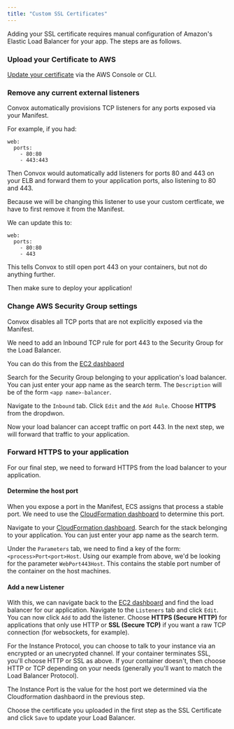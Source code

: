 ```yaml
---
title: "Custom SSL Certificates"
---
```

Adding your SSL certificate requires manual configuration of Amazon's Elastic Load Balancer for your app.
The steps are as follows.

### Upload your Certificate to AWS

[Update your certificate][updating-cert] via the AWS Console or CLI.

### Remove any current external listeners

Convox automatically provisions TCP listeners for any ports exposed via your Manifest.

For example, if you had:

    web:
      ports:
        - 80:80
        - 443:443

Then Convox would automatically add listeners for ports 80 and 443 on your ELB and forward them
to your application ports, also listening to 80 and 443.

Because we will be changing this listener to use your custom certficate,
we have to first remove it from the Manifest.

We can update this to:

    web:
      ports:
        - 80:80
        - 443

This tells Convox to still open port 443 on your containers, but not do anything further.

Then make sure to deploy your application!

### Change AWS Security Group settings

Convox disables all TCP ports that are not explicitly exposed via the Manifest.

We need to add an Inbound TCP rule for port 443 to the Security Group for the Load Balancer.

You can do this from the [EC2 dashbaord][ec2-dash-sg]

Search for the Security Group belonging to your application's load balancer.
You can just enter your app name as the search term.
The `Description` will be of the form `<app name>-balancer`.

Navigate to the `Inbound` tab. Click `Edit` and the `Add Rule`. Choose **HTTPS** from the dropdwon.

Now your load balancer can accept traffic on port 443.
In the next step, we will forward that traffic to your application.

### Forward HTTPS to your application

For our final step, we need to forward HTTPS from the load balancer to your application.


#### Determine the host port
When you expose a port in the Manifest, ECS assigns that process a stable port.
We need to use the [CloudFormation dashboard][cf-dash]
to determine this port.

Navigate to your [CloudFormation dashboard][cf-dash].
Search for the stack belonging to your application.
You can just enter your app name as the search term.

Under the `Parameters` tab, we need to find a key of the form: `<process>Port<port>Host`.
Using our example from above, we'd be looking for the parameter `WebPort443Host`.
This contains the stable port number of the container on the host machines.

#### Add a new Listener

With this, we can navigate back to the [EC2 dashboard][ec2-dash-elb] and find the load balancer for our application.
Navigate to the `Listeners` tab and click `Edit`.
You can now click `Add` to add the listener.
Choose **HTTPS (Secure HTTP)** for applications that only use HTTP
or **SSL (Secure TCP)** if you want a raw TCP connection (for websockets, for example).

For the Instance Protocol, you can choose to talk to your instance via an encrypted or an unecrypted channel.
If your container terminates SSL, you'll choose HTTP or SSL as above.
If your container doesn't, then choose HTTP or TCP depending on your needs (generally you'll want to match the Load Balancer Protocol).

The Instance Port is the value for the host port we determined via the Cloudformation dashbaord in the previous step.

Choose the certificate you uploaded in the first step as the SSL Certificate and click `Save` to update your Load Balancer.


[updating-cert]: http://docs.aws.amazon.com/ElasticLoadBalancing/latest/DeveloperGuide/elb-update-ssl-cert.html
[cf-dash]: https://console.aws.amazon.com/cloudformation/home?region=us-east-1#/stacks?filter=active
[ec2-dash-sg]: https://console.aws.amazon.com/ec2/v2/home#SecurityGroups
[ec2-dash-elb]: https://console.aws.amazon.com/ec2/v2/home#LoadBalancers
